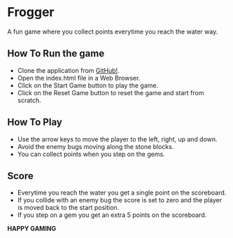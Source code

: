 # Frogger
A fun game where you collect points everytime you reach the water way.

## How To Run the game
* Clone the application from [GitHub!](https://github.com/jmariaselvam/fe-arcade-game.git).
* Open the index.html file in a Web Browser.
* Click on the Start Game button to play the game.
* Click on the Reset Game button to reset the game and start from scratch.

## How To Play
* Use the arrow keys to move the player to the left, right, up and down.
* Avoid the enemy bugs moving along the stone blocks.
* You can collect points when you step on the gems.

## Score
* Everytime you reach the water you get a single point on the scoreboard.
* If you collide with an enemy bug the score is set to zero and the player is moved back to the start position.
* If you step on a gem you get an extra 5 points on the scoreboard.

**HAPPY GAMING**